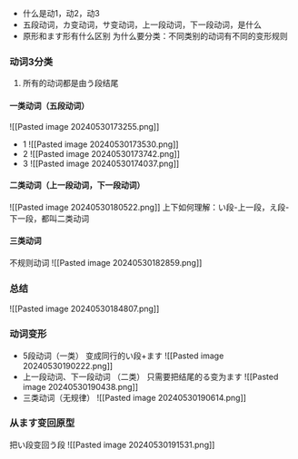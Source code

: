 + 什么是动1，动2，动3
+ 五段动词，カ变动词，サ变动词，上一段动词，下一段动词，是什么
+ 原形和ます形有什么区别
为什么要分类：不同类别的动词有不同的变形规则
### 动词3分类
1. 所有的动词都是由う段结尾
#### 一类动词（五段动词）
![[Pasted image 20240530173255.png]]
+ 1
![[Pasted image 20240530173530.png]]
+ 2
![[Pasted image 20240530173742.png]]
+ 3
![[Pasted image 20240530174037.png]]
#### 二类动词（上一段动词，下一段动词）
![[Pasted image 20240530180522.png]]
上下如何理解：い段-上一段，え段-下一段，都叫二类动词
#### 三类动词
不规则动词
![[Pasted image 20240530182859.png]]

### 总结
![[Pasted image 20240530184807.png]]
### 动词变形
+ 5段动词（一类）
变成同行的い段+ます
![[Pasted image 20240530190222.png]]
+ 上一段动词、下一段动词 （二类）
只需要把结尾的る变为ます
![[Pasted image 20240530190438.png]]
+ 三类动词（无规律）
![[Pasted image 20240530190614.png]]
### 从ます变回原型
把い段变回う段
![[Pasted image 20240530191531.png]]
